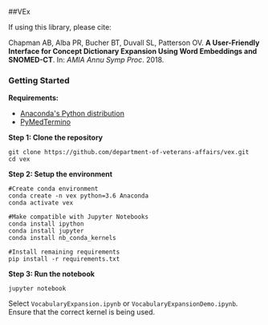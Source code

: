 ##VEx

If using this library, please cite:

Chapman AB, Alba PR, Bucher BT, Duvall SL, Patterson OV. **A User-Friendly Interface for Concept Dictionary Expansion Using Word Embeddings and SNOMED-CT**. In: *AMIA Annu Symp Proc*. 2018. 

### Getting Started

**Requirements:**

* [Anaconda's Python distribution](https://www.anaconda.com/download/)
* [PyMedTermino](https://pythonhosted.org/PyMedTermino/tuto_en.html#installation)

**Step 1: Clone the repository**

```
git clone https://github.com/department-of-veterans-affairs/vex.git
cd vex
```

**Step 2: Setup the environment**

```
#Create conda environment
conda create -n vex python=3.6 Anaconda
conda activate vex

#Make compatible with Jupyter Notebooks
conda install ipython
conda install jupyter
conda install nb_conda_kernels 

#Install remaining requirements
pip install -r requirements.txt
```

**Step 3: Run the notebook**

```
jupyter notebook
```

Select `VocabularyExpansion.ipynb` or `VocabularyExpansionDemo.ipynb`. Ensure that the correct kernel is being used.  
